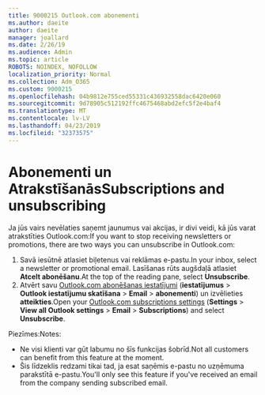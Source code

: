 ```yaml
---
title: 9000215 Outlook.com abonementi
ms.author: daeite
author: daeite
manager: joallard
ms.date: 2/26/19
ms.audience: Admin
ms.topic: article
ROBOTS: NOINDEX, NOFOLLOW
localization_priority: Normal
ms.collection: Adm_O365
ms.custom: 9000215
ms.openlocfilehash: 04b9812e755ced55331c436932558dac6420e060
ms.sourcegitcommit: 9d78905c512192ffc4675468abd2efc5f2e4baf4
ms.translationtype: MT
ms.contentlocale: lv-LV
ms.lasthandoff: 04/23/2019
ms.locfileid: "32373575"
---
```

# <a name="subscriptions-and-unsubscribing"></a><span data-ttu-id="6f4db-102">Abonementi un Atrakstīšanās</span><span class="sxs-lookup"><span data-stu-id="6f4db-102">Subscriptions and unsubscribing</span></span>

<span data-ttu-id="6f4db-103">Ja jūs vairs nevēlaties saņemt jaunumus vai akcijas, ir divi veidi, kā jūs varat atrakstīties Outlook.com:</span><span class="sxs-lookup"><span data-stu-id="6f4db-103">If you want to stop receiving newsletters or promotions, there are two ways you can unsubscribe in Outlook.com:</span></span>

1. <span data-ttu-id="6f4db-104">Savā iesūtnē atlasiet biļetenus vai reklāmas e-pastu.</span><span class="sxs-lookup"><span data-stu-id="6f4db-104">In your inbox, select a newsletter or promotional email.</span></span> <span data-ttu-id="6f4db-105">Lasīšanas rūts augšdaļā atlasiet **Atcelt abonēšanu**.</span><span class="sxs-lookup"><span data-stu-id="6f4db-105">At the top of the reading pane, select **Unsubscribe**.</span></span>
2. <span data-ttu-id="6f4db-106">Atvērt savu [Outlook.com abonēšanas iestatījumi](https://outlook.live.com/mail/options/mail/brandsSubscriptions) (**iestatījumus** > **Outlook iestatījumu skatīšana** > **Email** > **abonementi**) un izvēlieties **atteikties**.</span><span class="sxs-lookup"><span data-stu-id="6f4db-106">Open your [Outlook.com subscriptions settings](https://outlook.live.com/mail/options/mail/brandsSubscriptions) (**Settings** > **View all Outlook settings** > **Email** > **Subscriptions**) and select **Unsubscribe**.</span></span>

<span data-ttu-id="6f4db-107">Piezīmes:</span><span class="sxs-lookup"><span data-stu-id="6f4db-107">Notes:</span></span>

- <span data-ttu-id="6f4db-108">Ne visi klienti var gūt labumu no šīs funkcijas šobrīd.</span><span class="sxs-lookup"><span data-stu-id="6f4db-108">Not all customers can benefit from this feature at the moment.</span></span>
- <span data-ttu-id="6f4db-109">Šis līdzeklis redzami tikai tad, ja esat saņēmis e-pastu no uzņēmuma parakstītā e-pastu.</span><span class="sxs-lookup"><span data-stu-id="6f4db-109">You'll only see this feature if you've received an email from the company sending subscribed email.</span></span>